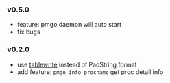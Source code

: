 ### v0.5.0

- feature: pmgo daemon will auto start
- fix bugs

### v0.2.0

- use [tablewrite](github.com/olekukonko/tablewriter) instead of PadString format
- add feature: `pmgo info procname` get proc detail info
